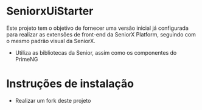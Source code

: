 # SeniorxUiStarter

Este projeto tem o objetivo de fornecer uma versão inicial já configurada para realizar as extensões de front-end da SeniorX Platform, seguindo com o mesmo padrão visual da SeniorX.

- Utiliza as bibliotecas da Senior, assim como os componentes do PrimeNG

# Instruções de instalação
- Realizar um fork deste projeto
